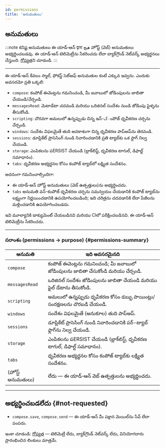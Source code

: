 ```yaml
---
id: permissions
title: 'అనుమతులు'
---
```


## అనుమతులు

:::note కనిష్ట అనుమతులు
ఈ యాడ్‑ఆన్ द्वारा هیچ హోస్ట్ (వెబ్) అనుమతులు అభ్యర్థించబడవు. ఈ యాడ్‑ఆన్ టెలిమెట్రీను సేకరించదు లేదా బ్యాక్‌గ్రౌండ్ నెట్‌వర్క్ అభ్యర్థనలు చేస్తుంది. [గోప్యత](privacy)ని చూడండి.
:::

---

ఈ యాడ్‑ఆన్ కేవలం స్మాల్, ఫోకస్డ్ సెట్అఫ్ అనుమతుల కంటే ఎక్కువ ఇవ్వను. ఎందుకు అవసరమో ప్రతి ఒక్కటి:

- `compose`: కంపోజ్ ఈవెంట్లను గమనించండి, మీ జవాబులో జోడింపులను జాబితా చేయండి/చేర్చండి.
- `messagesRead`: మెటాడేటా చదవండి మరియు ఒరిజినల్ సందేశం నుండి జోడింపు ఫైళ్ళను తీసుకోండి.
- `scripting`: చొరవగా అమలులో ఉన్నప్పుడు చిన్న ఇన్-کంపోజ్ ధృవీకరణ చర్చను చేర్చండి.
- `windows`: సందేశం విఫలమైతే తుది అవకాశంగా చిన్న ధృవీకరణ పాప్‌అప్‌ను తెరవండి.
- `sessions`: డూప్లికేట్ ప్రాసెసింగ్ నుండి నివారించడానికి ప్రతి ట్యాబ్‌కు ఒక ఫ్లాగ్ నిల్వ చేయండి.
- `storage`: ఎంపికలను పERSIST చేయండి (బ్లాక్‌లిస్ట్, ధృవీకరణ టాగుల్, డిఫాల్ట్ సమాధానం).
- `tabs`: ధృవీకరణ అభ్యర్థనల కోసం కంపోజ్ ట్యాబ్‌లో లక్ష్యిత సందేశనం.

అదనంగా గమనించాల్సిందిగా:

- ఈ యాడ్‑ఆన్ హోస్ట్ అనుమతులు (వెబ్ ఉత్పత్తులు)ను అభ్యర్థించదు.
- `tabs` అనుమతి వన్-కంపోజ్ ధృవీకరణ చర్చను సమన్వయం చేయడానికి కంపోజ్ ట్యాబ్‌ను లక్ష్యంగా నిర్ణయించడానికి ఉపయోగించబడింది; ఇది చరిత్రను చదవడానికి లేదా పేజీలను మళ్లించడానికి ఉపయోగించబడదు.

ఇవి మూల్యానికి డాక్యుమెంట్ చేయబడినవి మరియు CIలో పరీక్షించబడినవి. ఈ యాడ్‑ఆన్ టెలిమెట్రీను సేకరించదు.

---

### సరాంశం (permissions → purpose) {#permissions-summary}

| అనుమతి            | ఇది అవసరమైనది                                                                      |
| ----------------- | ---------------------------------------------------------------------------------- |
| `compose`         | కంపోజ్ ఈవెంట్లను గమనించండి; మీ జవాబులో జోడింపులను జాబితా చేసుకోండి మరియు చేర్చండి. |
| `messagesRead`    | ఒరిజినల్ సందేశం జోడింపులను జాబితా చేయండి మరియు ఫైల్ డేటాను తీసుకోండి.              |
| `scripting`       | అమలులో ఉన్నప్పుడు ధృవీకరణ కోసం డబ్బు పాయింట్లు/సంరక్షణలను చొరబడి చేయండి.           |
| `windows`         | సందేశం విఫలమైతే (అనుకూల) తుది పాప్‌అప్.                                            |
| `sessions`        | డూప్లికేట్ ప్రాసెసింగ్ నుండి నివారించడానికి పర్-ట్యాబ్ ఫ్లాగ్‌ను నిల్వ చేయండి.     |
| `storage`         | ఎంపికలను పERSIST చేయండి (బ్లాక్‌లిస్ట్, ధృవీకరణ టాగుల్, డిఫాల్ట్ సమాధానం).         |
| `tabs`            | ధృవీకరణ అభ్యర్థనల కోసం కంపోజ్ ట్యాబ్‌కు లక్ష్యిత సందేశనం.                          |
| (హోస్ట్ అనుమతులు) | లేదు — ఈ యాడ్‑ఆన్ వెబ్ ఉత్పత్తులను అభ్యర్థించదు.                                   |

---

## అభ్యర్థించబడలేదు {#not-requested}

- `compose.save`, `compose.send` — ఈ యాడ్‑ఆన్ మీ పక్షాన మెయిల్‌ను సేవ్ లేదా పంపదు.

ఇంకా చూడండి: [గోప్యత](privacy) — టెలిమెట్రీ లేదు, బ్యాక్‌గ్రౌండ్ నెట్‌వర్క్ లేదు, వినియోగదారు ప్రారంభించిన లింకులు మాత్రమే.
